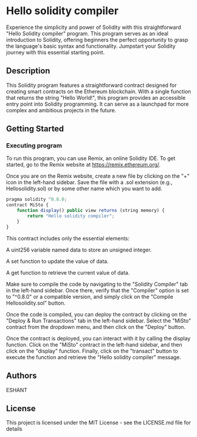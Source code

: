 # Hello solidity compiler 

Experience the simplicity and power of Solidity with this straightforward "Hello Solidity compiler" program. This program serves as an ideal introduction to Solidity, offering beginners the perfect opportunity to grasp the language's basic syntax and functionality. Jumpstart your Solidity journey with this essential starting point.

## Description

This Solidity program features a straightforward contract designed for creating smart contracts on the Ethereum blockchain. With a single function that returns the string "Hello World!", this program provides an accessible entry point into Solidity programming. It can serve as a launchpad for more complex and ambitious projects in the future.

## Getting Started

### Executing program

To run this program, you can use Remix, an online Solidity IDE. To get started, go to the Remix website at https://remix.ethereum.org/.

Once you are on the Remix website, create a new file by clicking on the "+" icon in the left-hand sidebar. Save the file with a .sol extension (e.g., Hellosolidity.sol) or by some other name which you want to add.

```javascript
pragma solidity ^0.8.0;
contract MiSto {
    function display() public view returns (string memory) {
        return "Hello solidity compiler";
    }
}
```
This contract includes only the essential elements:

A uint256 variable named data to store an unsigned integer.

A set function to update the value of data.

A get function to retrieve the current value of data.

Make sure to compile the code by navigating to the "Solidity Compiler" tab in the left-hand sidebar. Once there, verify that the "Compiler" option is set to "^0.8.0" or a compatible version, and simply click on the "Compile Hellosolidity.sol" button.

Once the code is compiled, you can deploy the contract by clicking on the "Deploy & Run Transactions" tab in the left-hand sidebar. Select the "MiSto" contract from the dropdown menu, and then click on the "Deploy" button.

Once the contract is deployed, you can interact with it by calling the display function. Click on the "MiSto" contract in the left-hand sidebar, and then click on the "display" function. Finally, click on the "transact" button to execute the function and retrieve the "Hello solidity compiler" message.

## Authors
ESHANT

## License

This project is licensed under the MIT License - see the LICENSE.md file for details
